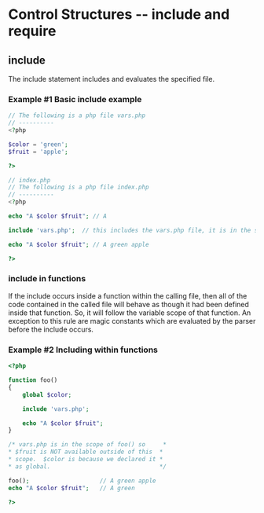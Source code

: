 # Control Structures -- include and require

## include
The include statement includes and evaluates the specified file.

### Example #1 Basic include example
```php
// The following is a php file vars.php
// ----------
<?php

$color = 'green';
$fruit = 'apple';

?>

// index.php
// The following is a php file index.php
// ----------
<?php

echo "A $color $fruit"; // A

include 'vars.php';  // this includes the vars.php file, it is in the same directory/folder

echo "A $color $fruit"; // A green apple

?>
```

### include in functions
If the include occurs inside a function within the calling file, then all of the code contained in the called file will behave as though it had been defined inside that function. So, it will follow the variable scope of that function. An exception to this rule are magic constants which are evaluated by the parser before the include occurs.

### Example #2 Including within functions
```php
<?php

function foo()
{
    global $color;

    include 'vars.php';

    echo "A $color $fruit";
}

/* vars.php is in the scope of foo() so     *
* $fruit is NOT available outside of this  *
* scope.  $color is because we declared it *
* as global.                               */

foo();                    // A green apple
echo "A $color $fruit";   // A green

?>

```

